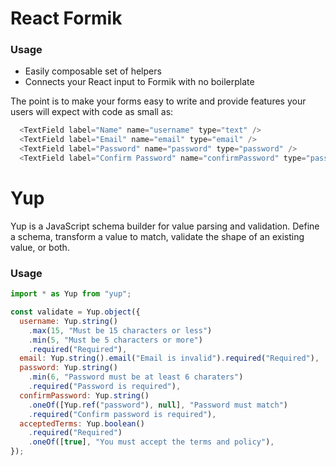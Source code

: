 # React Formik

### Usage

- Easily composable set of helpers
- Connects your React input to Formik with no boilerplate

The point is to make your forms easy to write and provide features your users will expect with code as small as:

```javascript
  <TextField label="Name" name="username" type="text" />
  <TextField label="Email" name="email" type="email" />
  <TextField label="Password" name="password" type="password" />
  <TextField label="Confirm Password" name="confirmPassword" type="password"/>
```

# Yup

Yup is a JavaScript schema builder for value parsing and validation. Define a schema, transform a value to match, validate the shape of an existing value, or both.

### Usage

```js
import * as Yup from "yup";

const validate = Yup.object({
  username: Yup.string()
    .max(15, "Must be 15 characters or less")
    .min(5, "Must be 5 characters or more")
    .required("Required"),
  email: Yup.string().email("Email is invalid").required("Required"),
  password: Yup.string()
    .min(6, "Password must be at least 6 charaters")
    .required("Password is required"),
  confirmPassword: Yup.string()
    .oneOf([Yup.ref("password"), null], "Password must match")
    .required("Confirm password is required"),
  acceptedTerms: Yup.boolean()
    .required("Required")
    .oneOf([true], "You must accept the terms and policy"),
});
```
